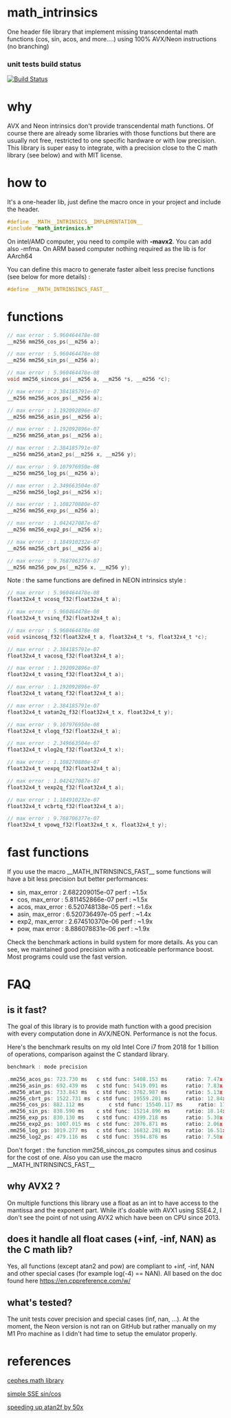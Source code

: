 # math_intrinsics
One header file library that implement missing transcendental math functions (cos, sin, acos, and more....) using 100% AVX/Neon instructions (no branching)

### unit tests build status
[![Build Status](https://github.com/geolm/math_intrinsics/actions/workflows/cmake-multi-platform.yml/badge.svg)](https://github.com/geolm/math_intrinsics/actions)

# why
AVX and Neon intrinsics don't provide transcendental math functions. Of course there are already some libraries with those functions but there are usually not free, restricted to one specific  hardware or with low precision. This library is super easy to integrate, with a precision close to the C math library (see below) and with MIT license.

# how to

It's a one-header lib, just define the macro once in your project and include the header.

```C
#define __MATH__INTRINSICS__IMPLEMENTATION__
#include "math_intrinsics.h"
```

On intel/AMD computer, you need to compile with **-mavx2**. You can add also -mfma. 
On ARM based computer nothing required as the lib is for AArch64


You can define this macro to generate faster albeit less precise functions (see below for more details) :
```C
#define __MATH_INTRINSINCS_FAST__
```

# functions

```C
// max error : 5.960464478e-08
__m256 mm256_cos_ps(__m256 a);

// max error : 5.960464478e-08
__m256 mm256_sin_ps(__m256 a);

// max error : 5.960464478e-08
void mm256_sincos_ps(__m256 a, __m256 *s, __m256 *c);

// max error : 2.384185791e-07
__m256 mm256_acos_ps(__m256 a);

// max error : 1.192092896e-07
__m256 mm256_asin_ps(__m256 a);

// max error : 1.192092896e-07
__m256 mm256_atan_ps(__m256 a);

// max error : 2.384185791e-07
__m256 mm256_atan2_ps(__m256 x, __m256 y);

// max error : 9.107976950e-08
__m256 mm256_log_ps(__m256 a);

// max error : 2.349663504e-07
__m256 mm256_log2_ps(__m256 x);

// max error : 1.108270880e-07
__m256 mm256_exp_ps(__m256 a);

// max error : 1.042427087e-07
__m256 mm256_exp2_ps(__m256 x);

// max error : 1.184910232e-07
__m256 mm256_cbrt_ps(__m256 a);

// max error : 9.768706377e-07
__m256 mm256_pow_ps(__m256 x, __m256 y);
```

Note : the same functions are defined in NEON intrinsics style :

```C
// max error : 5.960464478e-08
float32x4_t vcosq_f32(float32x4_t a);

// max error : 5.960464478e-08
float32x4_t vsinq_f32(float32x4_t a);

// max error : 5.960464478e-08
void vsincosq_f32(float32x4_t a, float32x4_t *s, float32x4_t *c);

// max error : 2.384185791e-07
float32x4_t vacosq_f32(float32x4_t a);

// max error : 1.192092896e-07
float32x4_t vasinq_f32(float32x4_t a);

// max error : 1.192092896e-07
float32x4_t vatanq_f32(float32x4_t a);

// max error : 2.384185791e-07
float32x4_t vatan2q_f32(float32x4_t x, float32x4_t y);

// max error : 9.107976950e-08
float32x4_t vlogq_f32(float32x4_t a);

// max error : 2.349663504e-07
float32x4_t vlog2q_f32(float32x4_t x);

// max error : 1.108270880e-07
float32x4_t vexpq_f32(float32x4_t a);

// max error : 1.042427087e-07
float32x4_t vexp2q_f32(float32x4_t a);

// max error : 1.184910232e-07
float32x4_t vcbrtq_f32(float32x4_t a);

// max error : 9.768706377e-07
float32x4_t vpowq_f32(float32x4_t x, float32x4_t y);

```

# fast functions 

If you use the macro \_\_MATH_INTRINSINCS_FAST\_\_ some functions will have a bit less precision but better performances:

* sin, max_error : 2.682209015e-07 perf : ~1.5x
* cos, max_error : 5.811452866e-07 perf : ~1.5x
* acos, max_error : 6.520748138e-05 perf : ~1.6x
* asin, max_error : 6.520736497e-05 perf : ~1.4x
* exp2, max_error : 2.674510370e-06 perf : ~1.9x
* pow, max error : 8.886078831e-06 perf : ~1.9x

Check the benchmark actions in build system for more details. As you can see, we maintained good precision with a noticeable performance boost. Most  programs could use the fast version.

# FAQ

## is it fast?
The goal of this library is to provide math function with a good precision with every computation done in AVX/NEON. Performance is not the focus.

Here's the benchmark results on my old Intel Core i7 from 2018 for 1 billion of operations, comparison against the C standard library.

```C
benchmark : mode precision

.mm256_acos_ps: 723.730 ms	 c std func: 5408.153 ms	  ratio: 7.47x
.mm256_asin_ps: 692.439 ms	 c std func: 5419.091 ms	  ratio: 7.83x
.mm256_atan_ps: 733.843 ms	 c std func: 3762.987 ms	  ratio: 5.13x
.mm256_cbrt_ps: 1522.731 ms	 c std func: 19559.201 ms	  ratio: 12.84x
.mm256_cos_ps: 882.112 ms        c std func: 15540.117 ms	  ratio: 17.62x
.mm256_sin_ps: 838.590 ms	 c std func: 15214.896 ms	  ratio: 18.14x
.mm256_exp_ps: 830.130 ms	 c std func: 4399.218 ms	  ratio: 5.30x
.mm256_exp2_ps: 1007.015 ms	 c std func: 2076.871 ms	  ratio: 2.06x
.mm256_log_ps: 1019.277 ms	 c std func: 16832.281 ms	  ratio: 16.51x
.mm256_log2_ps: 479.116 ms	 c std func: 3594.876 ms	  ratio: 7.50x
```

Don't forget : the function mm256_sincos_ps computes sinus and cosinus for the cost of one. Also you can use the macro \_\_MATH_INTRINSINCS_FAST\_\_ 

## why AVX2 ?

On multiple functions this library use a float as an int to have access to the mantissa and the exponent part. While it's doable with AVX1 using SSE4.2, I don't see the point of not using AVX2 which have been on CPU since 2013.

## does it handle all float cases (+inf, -inf, NAN) as the C math lib?

Yes, all functions (except atan2 and pow) are compliant to +inf, -inf, NAN and other special cases (for example log(-4) == NAN). All based on the doc found here https://en.cppreference.com/w/

## what's tested?

The unit tests cover precision and special cases (inf, nan, ...). At the moment, the Neon version is not ran on GitHub but rather manually on my M1 Pro machine as I didn't had time to setup the emulator properly. 

# references

[cephes math library](https://github.com/jeremybarnes/cephes/blob/master/single/)

[simple SSE sin/cos](http://gruntthepeon.free.fr/ssemath/)

[speeding up atan2f by 50x](https://mazzo.li/posts/vectorized-atan2.html)

